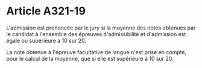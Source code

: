 # Article A321-19

<p>L'admission est prononcée par le jury si la moyenne des notes obtenues par le candidat à l'ensemble des épreuves d'admissibilité et d'admission est égale ou supérieure à 10 sur 20.</p><p>La note obtenue à l'épreuve facultative de langue n'est prise en compte, pour le calcul de la moyenne, que si elle est supérieure à 10 sur 20.</p>